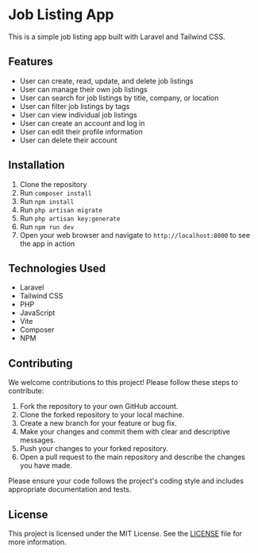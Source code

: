 
# Job Listing App

This is a simple job listing app built with Laravel and Tailwind CSS.

## Features

- User can create, read, update, and delete job listings
- User can manage their own job listings
- User can search for job listings by title, company, or location
- User can filter job listings by tags
- User can view individual job listings
- User can create an account and log in
- User can edit their profile information
- User can delete their account

## Installation

1. Clone the repository
2. Run `composer install`
3. Run `npm install`
4. Run `php artisan migrate`
5. Run `php artisan key:generate`
6. Run `npm run dev`
7. Open your web browser and navigate to `http://localhost:8000` to see the app in action

## Technologies Used

- Laravel
- Tailwind CSS
- PHP
- JavaScript
- Vite
- Composer
- NPM

## Contributing

We welcome contributions to this project! Please follow these steps to contribute:

1. Fork the repository to your own GitHub account.
2. Clone the forked repository to your local machine.
3. Create a new branch for your feature or bug fix.
4. Make your changes and commit them with clear and descriptive messages.
5. Push your changes to your forked repository.
6. Open a pull request to the main repository and describe the changes you have made.

Please ensure your code follows the project's coding style and includes appropriate documentation and tests.

## License

This project is licensed under the MIT License. See the [LICENSE](LICENSE) file for more information.


